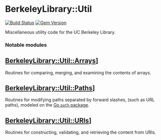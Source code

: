 # BerkeleyLibrary::Util

[![Build Status](https://github.com/BerkeleyLibrary/util/actions/workflows/build.yml/badge.svg?branch=main)](https://github.com/BerkeleyLibrary/util/actions/workflows/build.yml)
[![Gem Version](https://img.shields.io/gem/v/berkeley_library-util.svg)](https://github.com/BerkeleyLibrary/util/releases)

Miscellaneous utility code for the UC Berkeley Library.

### Notable modules

## [BerkeleyLibrary::Util::Arrays](lib/berkeley_library/util/arrays.rb)]

Routines for comparing, merging, and examining the contents of arrays.

## [BerkeleyLibrary::Util::Paths](lib/berkeley_library/util/paths.rb)] 

Routines for modifying paths separated by forward slashes,
(such as URL paths), modeled on the [Go `path` package](https://golang.org/pkg/path/).

## [BerkeleyLibrary::Util::URIs](lib/berkeley_library/util/uris.rb)]

Routines for constructing, validating, and retrieving the content from URIs.
